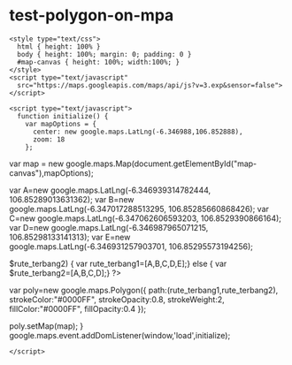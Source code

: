 # test-polygon-on-mpa
<!DOCTYPE html>
<html>
  <head>

    <style type="text/css">
      html { height: 100% }
      body { height: 100%; margin: 0; padding: 0 }
      #map-canvas { height: 100%; width:100%; }
    </style>
    <script type="text/javascript"
      src="https://maps.googleapis.com/maps/api/js?v=3.exp&sensor=false">
    </script>
    
  </head>
  <body>
    <div id="map-canvas"/>

    <script type="text/javascript">
      function initialize() {
        var mapOptions = {
          center: new google.maps.LatLng(-6.346988,106.852888),
          zoom: 18
        };
  
var map = new google.maps.Map(document.getElementById("map-canvas"),mapOptions);
 
  var A=new google.maps.LatLng(-6.346939314782444, 106.85289013631362);
  var B=new google.maps.LatLng(-6.347017288513295, 106.85285660868426);
  var C=new google.maps.LatLng(-6.347062606593203, 106.8529390866164);
  var D=new google.maps.LatLng(-6.346987965071215, 106.85298133141313);
  var E=new google.maps.LatLng(-6.346931257903701, 106.85295573194256);
  <?php
   $rute_terbang1=[A,B,C,D,E];
   $rute_terbang2=[A,B,C,D];

if ($rute_terbang1>$rute_terbang2) {
  var rute_terbang1=[A,B,C,D,E];}
  else { var $rute_terbang2=[A,B,C,D];}

?>
  
  var poly=new google.maps.Polygon({
  path:(rute_terbang1,rute_terbang2),
  strokeColor:"#0000FF",
  strokeOpacity:0.8,
  strokeWeight:2,
  fillColor:"#0000FF",
  fillOpacity:0.4
  });

  poly.setMap(map);
      }
      google.maps.event.addDomListener(window,'load',initialize);
      
    </script>
  </body>
</html>
